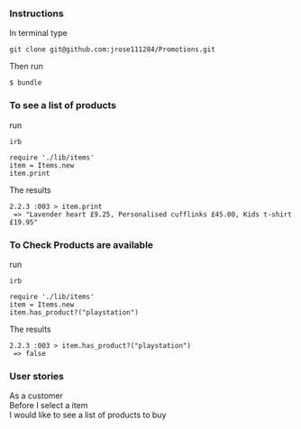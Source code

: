 ### Instructions

In terminal type
```
git clone git@github.com:jrose111284/Promotions.git
```
Then run
```
$ bundle
```
### To see a list of products
run
```
irb
```

```
require './lib/items'
item = Items.new
item.print
```
The results
```
2.2.3 :003 > item.print
 => "Lavender heart £9.25, Personalised cufflinks £45.00, Kids t-shirt £19.95"
 ```
### To Check Products are available
run
```
irb
```

```
require './lib/items'
item = Items.new
item.has_product?("playstation")
```
The results
```
2.2.3 :003 > item.has_product?("playstation")
 => false
 ```




### User stories

As a customer<br>
Before I select a item<br>
I would like to see a list of products to buy

